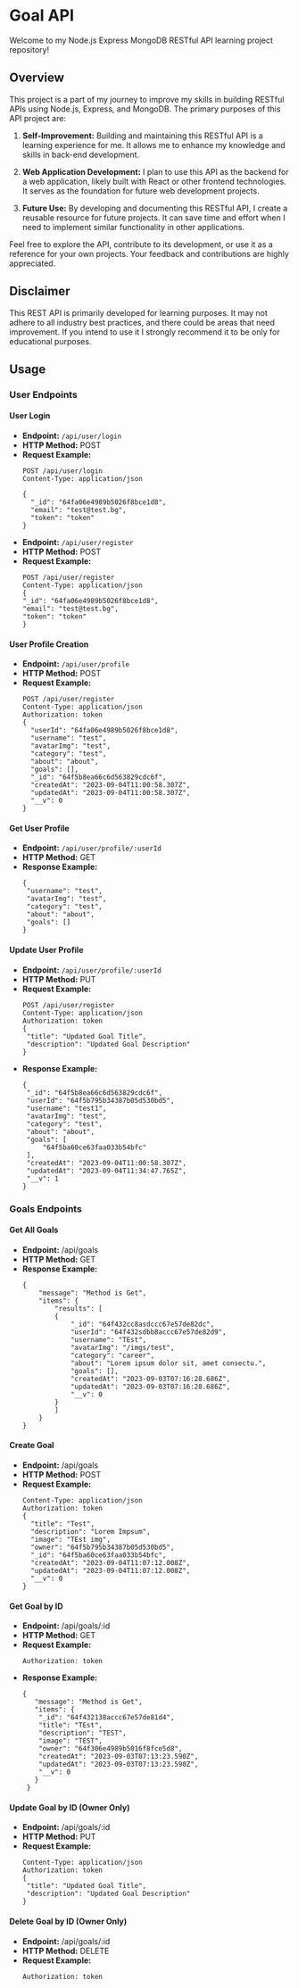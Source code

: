 # Goal API

Welcome to my Node.js Express MongoDB RESTful API learning project repository!

## Overview
This project is a part of my journey to improve my skills in building RESTful APIs using Node.js, Express, and MongoDB. The primary purposes of this API project are:

1. **Self-Improvement:** Building and maintaining this RESTful API is a learning experience for me. It allows me to enhance my knowledge and skills in back-end development.

2. **Web Application Development:** I plan to use this API as the backend for a web application, likely built with React or other frontend technologies. It serves as the foundation for future web development projects.

3. **Future Use:** By developing and documenting this RESTful API, I create a reusable resource for future projects. It can save time and effort when I need to implement similar functionality in other applications.

Feel free to explore the API, contribute to its development, or use it as a reference for your own projects. Your feedback and contributions are highly appreciated.

## Disclaimer
This REST API is primarily developed for learning purposes. It may not adhere to all industry best practices, and there could be areas that need improvement. If you intend to use it I strongly recommend it to be only for educational purposes.


## Usage

### User Endpoints

#### User Login

- **Endpoint:** `/api/user/login`
- **HTTP Method:** POST
- **Request Example:**
  ```http
  POST /api/user/login
  Content-Type: application/json

  {
    "_id": "64fa06e4989b5026f8bce1d8",
    "email": "test@test.bg",
    "token": "token"
  }

- **Endpoint:** `/api/user/register`
- **HTTP Method:** POST
- **Request Example:**
    ```http 
    POST /api/user/register
    Content-Type: application/json
    {
    "_id": "64fa06e4989b5026f8bce1d8",
    "email": "test@test.bg",
    "token": "token"
    }

#### User Profile Creation

- **Endpoint:** `/api/user/profile`
- **HTTP Method:** POST
- **Request Example:**
    ```http 
    POST /api/user/register
    Content-Type: application/json
    Authorization: token
    {
      "userId": "64fa06e4989b5026f8bce1d8",
      "username": "test",
      "avatarImg": "test",
      "category": "test",
      "about": "about",
      "goals": [],
      "_id": "64f5b8ea66c6d563829cdc6f",
      "createdAt": "2023-09-04T11:00:58.307Z",
      "updatedAt": "2023-09-04T11:00:58.307Z",
      "__v": 0
    }

#### Get User Profile

- **Endpoint:** `/api/user/profile/:userId`
- **HTTP Method:** GET
- **Response Example:**
    ```http 
    {
     "username": "test",
     "avatarImg": "test",
     "category": "test",
     "about": "about",
     "goals": []
    }

#### Update User Profile 

- **Endpoint:** `/api/user/profile/:userId`
- **HTTP Method:** PUT
- **Request Example:**
    ```http 
    POST /api/user/register
    Content-Type: application/json
    Authorization: token
    {
     "title": "Updated Goal Title",
     "description": "Updated Goal Description"
    }
- **Response Example:**
    ```http 
    {
     "_id": "64f5b8ea66c6d563829cdc6f",
     "userId": "64f5b795b34387b05d530bd5",
     "username": "test1",
     "avatarImg": "test",
     "category": "test",
     "about": "about",
     "goals": [
         "64f5ba60ce63faa033b54bfc"
     ],
     "createdAt": "2023-09-04T11:00:58.307Z",
     "updatedAt": "2023-09-04T11:34:47.765Z",
     "__v": 1
    }

### Goals Endpoints

#### Get All Goals 

- **Endpoint:** /api/goals
- **HTTP Method:** GET
- **Response Example:**
    ```http
    {
        "message": "Method is Get",
        "items": {
            "results": [
            {
                "_id": "64f432cc8asdccc67e57de82dc",
                "userId": "64f432sdbb8accc67e57de82d9",
                "username": "TEst",
                "avatarImg": "/imgs/test",
                "category": "career",
                "about": "Lorem ipsum dolor sit, amet consectu.",
                "goals": [],
                "createdAt": "2023-09-03T07:16:28.686Z",
                "updatedAt": "2023-09-03T07:16:28.686Z",
                "__v": 0
            }
            ]
        }
    }

#### Create Goal 

- **Endpoint:** /api/goals
- **HTTP Method:** POST
- **Request Example:**
    ```http
    Content-Type: application/json
    Authorization: token
    {
      "title": "Test",
      "description": "Lorem Impsum",
      "image": "TEst img",
      "owner": "64f5b795b34387b05d530bd5",
      "_id": "64f5ba60ce63faa033b54bfc",
      "createdAt": "2023-09-04T11:07:12.008Z",
      "updatedAt": "2023-09-04T11:07:12.008Z",
      "__v": 0
    }

#### Get Goal by ID

- **Endpoint:** /api/goals/:id
- **HTTP Method:** GET
- **Request Example:**
    ```http
    Authorization: token
- **Response Example:**
    ```http
    {
       "message": "Method is Get",
       "items": {
        "_id": "64f432138accc67e57de81d4",
        "title": "TEst",
        "description": "TEST",
        "image": "TEST",
        "owner": "64f306e4989b5016f8fce5d8",
        "createdAt": "2023-09-03T07:13:23.590Z",
        "updatedAt": "2023-09-03T07:13:23.590Z",
        "__v": 0
       }
     }

#### Update Goal by ID (Owner Only)

- **Endpoint:** /api/goals/:id
- **HTTP Method:** PUT
- **Request Example:**
    ```http
    Content-Type: application/json
    Authorization: token
    {
     "title": "Updated Goal Title",
     "description": "Updated Goal Description"
    }

#### Delete Goal by ID (Owner Only)

- **Endpoint:** /api/goals/:id
- **HTTP Method:** DELETE
- **Request Example:**
    ```http
    Authorization: token